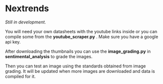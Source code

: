 # Nextrends

*Still in development.*

You will need your own datasheets with the youtube links inside or you can compile some from the **youtube_scraper.py** . Make sure you have a google api key.

After downloading the thumbnails you can use the **image_grading.py** in **sentimental_analysis** to grade the images. 

Then you can test an image using the standards obtained from image grading. It will be updated when more images are downloaded and data is compiled for it.